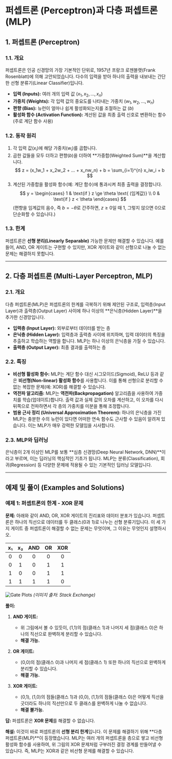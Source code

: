 # 퍼셉트론 (Perceptron)과 다층 퍼셉트론 (MLP)

## 1. 퍼셉트론 (Perceptron)

### 1.1. 개요
퍼셉트론은 인공 신경망의 가장 기본적인 단위로, 1957년 프랑크 로젠블랫(Frank Rosenblatt)에 의해 고안되었습니다. 다수의 입력을 받아 하나의 출력을 내보내는 간단한 선형 분류기(Linear Classifier)입니다.

- **입력 (Inputs):** 여러 개의 입력 값 ($x_1, x_2, ..., x_n$)
- **가중치 (Weights):** 각 입력 값의 중요도를 나타내는 가중치 ($w_1, w_2, ..., w_n$)
- **편향 (Bias):** 뉴런이 얼마나 쉽게 활성화되는지를 조절하는 값 ($b$)
- **활성화 함수 (Activation Function):** 계산된 값을 최종 출력 신호로 변환하는 함수 (주로 계단 함수 사용)

### 1.2. 동작 원리
1. 각 입력 값($x_i$)에 해당 가중치($w_i$)를 곱합니다.
2. 곱한 값들을 모두 더하고 편향($b$)을 더하여 **가중합(Weighted Sum)**을 계산합니다.
   $$ z = (x_1w_1 + x_2w_2 + ... + x_nw_n) + b = \sum_{i=1}^{n} x_iw_i + b $$
3. 계산된 가중합을 활성화 함수(예: 계단 함수)에 통과시켜 최종 출력을 결정합니다.
   $$ y = \begin{cases} 1 & \text{if } z \ge \theta \text{ (임계값)} \\ 0 & \text{if } z < \theta \end{cases} $$
   (편향을 임계값의 음수, 즉 $b = -\theta$로 간주하면, $z \ge 0$일 때 1, 그렇지 않으면 0으로 단순화할 수 있습니다.)

### 1.3. 한계
퍼셉트론은 **선형 분리(Linearly Separable)** 가능한 문제만 해결할 수 있습니다. 예를 들어, AND, OR 게이트는 구현할 수 있지만, XOR 게이트와 같이 선형으로 나눌 수 없는 문제는 해결하지 못합니다.

---

## 2. 다층 퍼셉트론 (Multi-Layer Perceptron, MLP)

### 2.1. 개요
다층 퍼셉트론(MLP)은 퍼셉트론의 한계를 극복하기 위해 제안된 구조로, 입력층(Input Layer)과 출력층(Output Layer) 사이에 하나 이상의 **은닉층(Hidden Layer)**을 추가한 신경망입니다.

- **입력층 (Input Layer):** 외부로부터 데이터를 받는 층
- **은닉층 (Hidden Layer):** 입력층과 출력층 사이에 위치하며, 입력 데이터의 특징을 추출하고 학습하는 역할을 합니다. MLP는 하나 이상의 은닉층을 가질 수 있습니다.
- **출력층 (Output Layer):** 최종 결과를 출력하는 층

### 2.2. 특징
- **비선형 활성화 함수:** MLP는 계단 함수 대신 시그모이드(Sigmoid), ReLU 등과 같은 **비선형(Non-linear) 활성화 함수**를 사용합니다. 이를 통해 선형으로 분리할 수 없는 복잡한 문제(예: XOR)를 해결할 수 있습니다.
- **역전파 알고리즘:** MLP는 **역전파(Backpropagation)** 알고리즘을 사용하여 가중치를 학습(업데이트)합니다. 출력 값과 실제 값의 오차를 계산하고, 이 오차를 다시 뒤쪽으로 전파하면서 각 층의 가중치를 미분을 통해 조정합니다.
- **범용 근사 정리 (Universal Approximation Theorem):** 하나의 은닉층을 가진 MLP는 충분한 수의 뉴런이 있다면 어떠한 연속 함수도 근사할 수 있음이 알려져 있습니다. 이는 MLP가 매우 강력한 모델임을 시사합니다.

### 2.3. MLP와 딥러닝
은닉층이 2개 이상인 MLP를 보통 **심층 신경망(Deep Neural Network, DNN)**이라고 부르며, 이는 딥러닝의 핵심적인 기초가 됩니다. MLP는 분류(Classification), 회귀(Regression) 등 다양한 문제에 적용될 수 있는 기본적인 딥러닝 모델입니다.

---

## 예제 및 풀이 (Examples and Solutions)

### 예제 1: 퍼셉트론의 한계 - XOR 문제

**문제:** 아래와 같이 AND, OR, XOR 게이트의 진리표와 데이터 분포가 있습니다. 퍼셉트론은 하나의 직선으로 데이터를 두 클래스(0과 1)로 나누는 선형 분류기입니다. 이 세 가지 게이트 중 퍼셉트론이 해결할 수 없는 문제는 무엇이며, 그 이유는 무엇인지 설명하시오.

| x₁ | x₂ | AND | OR | XOR |
|:--:|:--:|:---:|:--:|:---:|
| 0  | 0  |  0  | 0  |  0  |
| 0  | 1  |  0  | 1  |  1  |
| 1  | 0  |  0  | 1  |  1  |
| 1  | 1  |  1  | 1  |  0  |

![Gate Plots](https://i.stack.imgur.com/G02hB.png)
*(이미지 출처: Stack Exchange)*

**풀이:**

1.  **AND 게이트:**
    - 위 그림에서 볼 수 있듯이, (1,1)의 점(클래스 1)과 나머지 세 점(클래스 0)은 하나의 직선으로 완벽하게 분리할 수 있습니다.
    - **해결 가능.**

2.  **OR 게이트:**
    - (0,0)의 점(클래스 0)과 나머지 세 점(클래스 1) 또한 하나의 직선으로 완벽하게 분리할 수 있습니다.
    - **해결 가능.**

3.  **XOR 게이트:**
    - (0,1), (1,0)의 점들(클래스 1)과 (0,0), (1,1)의 점들(클래스 0)은 어떻게 직선을 긋더라도 하나의 직선만으로 두 클래스를 완벽하게 나눌 수 없습니다.
    - **해결 불가능.**

**답:**
퍼셉트론은 **XOR 문제**를 해결할 수 없습니다.

**해설:**
이것이 바로 퍼셉트론의 **선형 분리 한계**입니다. 이 문제를 해결하기 위해 **다층 퍼셉트론(MLP)**이 등장했습니다. MLP는 여러 개의 퍼셉트론을 층으로 쌓고 비선형 활성화 함수를 사용하여, 위 그림의 XOR 문제처럼 구부러진 결정 경계를 만들어낼 수 있습니다. 즉, MLP는 XOR과 같은 비선형 문제를 해결할 수 있습니다.
